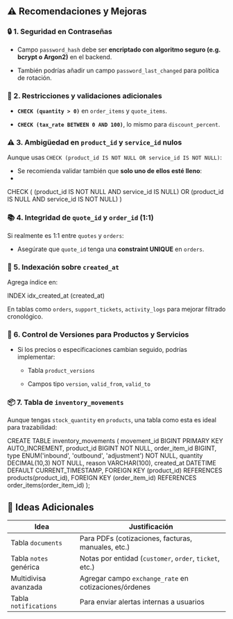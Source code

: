 ## ⚠️ Recomendaciones y Mejoras

### 🔒 1. Seguridad en Contraseñas

- Campo `password_hash` debe ser **encriptado con algoritmo seguro (e.g. bcrypt o Argon2)** en el backend.
    
- También podrías añadir un campo `password_last_changed` para política de rotación.
    

### 📐 2. Restricciones y validaciones adicionales

- **`CHECK (quantity > 0)`** en `order_items` y `quote_items`.
    
- **`CHECK (tax_rate BETWEEN 0 AND 100)`**, lo mismo para `discount_percent`.
    

### ⚠️ 3. Ambigüedad en `product_id` y `service_id` nulos

Aunque usas `CHECK (product_id IS NOT NULL OR service_id IS NOT NULL)`:

- Se recomienda validar también que **solo uno de ellos esté lleno**:
- 
CHECK (
    (product_id IS NOT NULL AND service_id IS NULL)
 OR (product_id IS NULL AND service_id IS NOT NULL)
)

### 📚 4. Integridad de `quote_id` y `order_id` (1:1)

Si realmente es 1:1 entre `quotes` y `orders`:

- Asegúrate que `quote_id` tenga una **constraint UNIQUE** en `orders`.
    

### 🧩 5. Indexación sobre `created_at`

Agrega índice en:

INDEX idx_created_at (created_at)

En tablas como `orders`, `support_tickets`, `activity_logs` para mejorar filtrado cronológico.

### 🧪 6. Control de Versiones para Productos y Servicios

- Si los precios o especificaciones cambian seguido, podrías implementar:
    
    - Tabla `product_versions`
        
    - Campos tipo `version`, `valid_from`, `valid_to`
        

### 📦 7. Tabla de `inventory_movements`

Aunque tengas `stock_quantity` en `products`, una tabla como esta es ideal para trazabilidad:

CREATE TABLE inventory_movements (
    movement_id BIGINT PRIMARY KEY AUTO_INCREMENT,
    product_id BIGINT NOT NULL,
    order_item_id BIGINT,
    type ENUM('inbound', 'outbound', 'adjustment') NOT NULL,
    quantity DECIMAL(10,3) NOT NULL,
    reason VARCHAR(100),
    created_at DATETIME DEFAULT CURRENT_TIMESTAMP,
    FOREIGN KEY (product_id) REFERENCES products(product_id),
    FOREIGN KEY (order_item_id) REFERENCES order_items(order_item_id)
);
## 🧠 Ideas Adicionales

| Idea                   | Justificación                                           |
| ---------------------- | ------------------------------------------------------- |
| Tabla `documents`      | Para PDFs (cotizaciones, facturas, manuales, etc.)      |
| Tabla `notes` genérica | Notas por entidad (`customer`, `order`, `ticket`, etc.) |
| Multidivisa avanzada   | Agregar campo `exchange_rate` en cotizaciones/órdenes   |
| Tabla `notifications`  | Para enviar alertas internas a usuarios                 |